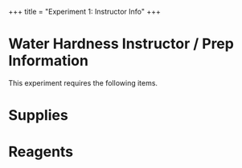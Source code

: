 +++
title = "Experiment 1: Instructor Info"
+++

Water Hardness Instructor / Prep Information
============================================

This experiment requires the following items.

# Supplies


# Reagents
